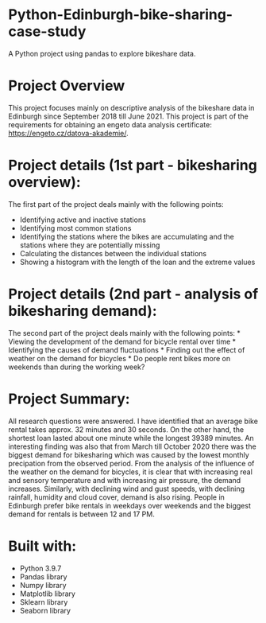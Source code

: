 # Python-Edinburgh-bike-sharing-case-study
A Python project using pandas to explore bikeshare data.

# Project Overview
This project focuses mainly on descriptive analysis of the bikeshare data in Edinburgh since September 2018 till June 2021. This project is part of the requirements for obtaining an engeto data analysis certificate: https://engeto.cz/datova-akademie/.

# Project details (1st part - bikesharing overview):
The first part of the project deals mainly with the following points:
   * Identifying active and inactive stations
   * Identifying most common stations 
   * Identifying the stations where the bikes are accumulating and the stations where they are potentially missing
   * Calculating the distances between the individual stations
   * Showing a histogram with the length of the loan and the extreme values
    
# Project details (2nd part - analysis of bikesharing demand):
The second part of the project deals mainly with the following points:
    * Viewing the development of the demand for bicycle rental over time
    * Identifying the causes of demand fluctuations
    * Finding out the effect of weather on the demand for bicycles
    * Do people rent bikes more on weekends than during the working week?
   
# Project Summary:
All research questions were answered. I have identified that an average bike rental takes approx. 32 minutes and 30 seconds. On the other hand, the shortest loan lasted about one minute while the longest 39389 minutes. An interesting finding was also that from March till October 2020 there was the biggest demand for bikesharing which was caused by the lowest monthly precipation from the observed period. From the analysis of the influence of the weather on the demand for bicycles, it is clear that with increasing real and sensory temperature and with increasing air pressure, the demand increases. Similarly, with declining wind and gust speeds, with declining rainfall, humidity and cloud cover, demand is also rising. People in Edinburgh prefer bike rentals in weekdays over weekends and the biggest demand for rentals is between 12 and 17 PM.

# Built with:
* Python 3.9.7
* Pandas library
* Numpy library
* Matplotlib library
* Sklearn library
* Seaborn library


 
